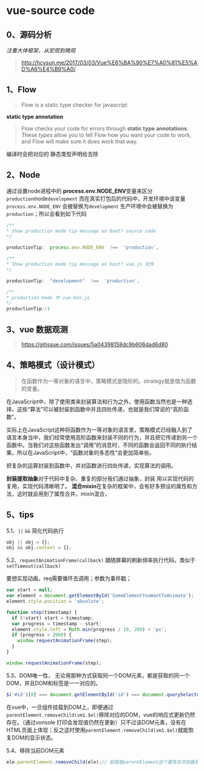 vue-source code
===
## 0、源码分析

 _注重大体框架，从宏观到微观_
> http://hcysun.me/2017/03/03/Vue%E6%BA%90%E7%A0%81%E5%AD%A6%E4%B9%A0/


## 1、Flow
> Flow is a static type checker for javascript 

**static type annotation** 
> Flow checks your code for errors through **static type annotations**. These _types_ allow you to tell Flow how you want your code to work, and Flow will make sure it does work that way.

编译时会把对应的 静态类型声明给去除



## 2、Node 

通过设置node进程中的 **process.env.NODE_ENV**变量来区分`production`mode`development`
而在真实打包后的代码中，开发环境中该变量 `process.env.NODE_ENV` 会被替换为`development`
生产环境中会被替换为 `production`；所以会看到如下代码
```js
/**
* Show production mode tip message on boot? source code
*/

productionTip:  process.env.NODE_ENV  !==  'production',

/**
* Show production mode tip message on boot? vue.js 文件
*/

productionTip:  "development"  !==  'production',

/**
* production mode 中 vue.min.js
*/
productionTip:!1
```
## 3、vue 数据观测

>  https://gitissue.com/issues/5a04398158dc9b606dad6d80


## 4、策略模式（设计模式）

> 在函数作为一等对象的语言中，策略模式是隐形的。strategy就是值为函数的变量。

在JavaScript中，除了使用类来封装算法和行为之外，使用函数当然也是一种选择。这些“算法”可以被封装到函数中并且四处传递，也就是我们常说的“高阶函数”。

实际上在JavaScript这种将函数作为一等对象的语言里，策略模式已经融入到了语言本身当中，我们经常使用高阶函数来封装不同的行为，并且把它传递到另一个函数中。当我们对这些函数发出“调用”的消息时，不同的函数会返回不同的执行结果。所以在JavaScript中，“函数对象的多态性”会更加简单些。

把复杂的运算封装到函数中，并对函数进行四处传递，实现算法的调用。

**封装提取抽象**对于代码中复杂、重复的部分我们通过抽象，封装 用以实现代码的复用，实现代码清晰明了。
**混合mixin**在复杂的框架中，会有好多预设的属性和方法，这时就会用到了属性合并，mixin混合，


## 5、tips

5.1、`||` `&&` 简化代码执行

```js
obj || obj = {};
obj && obj.context = {};
```
5.2、`requestAnimationFrame(callback)` 跟随屏幕的刷新频率执行代码，类似于`setTimeout(callback)`

要想实现动画，req需要循环去调用；参数为事件戳；
```js
var start = null;
var element = document.getElementById('SomeElementYouWantToAnimate');
element.style.position = 'absolute';

function step(timestamp) {
  if (!start) start = timestamp;
  var progress = timestamp - start;
  element.style.left = Math.min(progress / 10, 200) + 'px';
  if (progress < 2000) {
    window.requestAnimationFrame(step);
  }
}

window.requestAnimationFrame(step);
```
5.3、DOM唯一性，
无论用那种方式获取同一个DOM元素，都是获取的同一个DOM，并且DOM和标签是一一对应的。
```js
$('#id')[0] === document.getElementById('id') === document.querySelector('#id');// 真实代码不是对的，
```

在vue中，一旦组件挂载到DOM上，即便通过`parentElement.removeChild(vm1.$el)`移除对应的DOM，vue的响应式更新仍然存在。（通过vonsole 打印会发现值仍然在更新）只不过该DOM元素，没有在HTML页面上体现；反之这时使用`parentElement.removeChild(vm1.$el)`就能恢复DOM的显示状态。

5.4、移除当前DOM元素
```js
ele.parentElement.removeChild(ele);// 前提是parentElement这个属性在浏览器里是实现的

```

